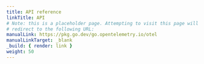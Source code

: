 ```yaml
---
title: API reference
linkTitle: API
# Note: this is a placeholder page. Attempting to visit this page will
# redirect to the following URL:
manualLink: https://pkg.go.dev/go.opentelemetry.io/otel
manualLinkTarget: _blank
_build: { render: link }
weight: 50
---
```

